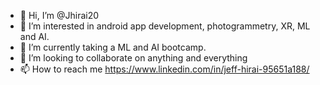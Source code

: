 - 👋 Hi, I’m @Jhirai20 
- 👀 I’m interested in android app development, photogrammetry, XR, ML and AI.
- 🌱 I’m currently taking a ML and AI bootcamp.
- 💞️ I’m looking to collaborate on anything and everything
- 📫 How to reach me https://www.linkedin.com/in/jeff-hirai-95651a188/

<!---
Jhirai20/Jhirai20 is a ✨ special ✨ repository because its `README.md` (this file) appears on your GitHub profile.
You can click the Preview link to take a look at your changes.
--->
